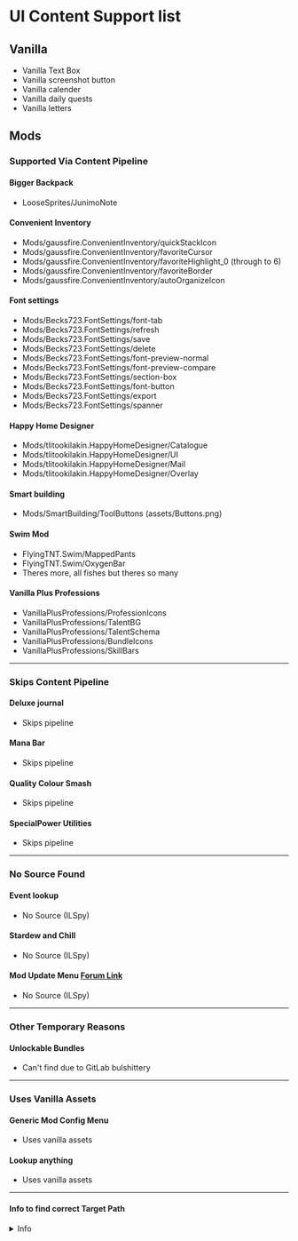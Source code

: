 # UI Content Support list
## Vanilla
- Vanilla Text Box
- Vanilla screenshot button
- Vanilla calender
- Vanilla daily quests
- Vanilla letters

## Mods
### Supported Via Content Pipeline
#### Bigger Backpack
- LooseSprites/JunimoNote 
#### Convenient Inventory
- Mods/gaussfire.ConvenientInventory/quickStackIcon
- Mods/gaussfire.ConvenientInventory/favoriteCursor
- Mods/gaussfire.ConvenientInventory/favoriteHighlight_0 (through to 6)
- Mods/gaussfire.ConvenientInventory/favoriteBorder
- Mods/gaussfire.ConvenientInventory/autoOrganizeIcon
#### Font settings 
- Mods/Becks723.FontSettings/font-tab
- Mods/Becks723.FontSettings/refresh
- Mods/Becks723.FontSettings/save
- Mods/Becks723.FontSettings/delete
- Mods/Becks723.FontSettings/font-preview-normal
- Mods/Becks723.FontSettings/font-preview-compare
- Mods/Becks723.FontSettings/section-box
- Mods/Becks723.FontSettings/font-button
- Mods/Becks723.FontSettings/export
- Mods/Becks723.FontSettings/spanner
#### Happy Home Designer
- Mods/tlitookilakin.HappyHomeDesigner/Catalogue
- Mods/tlitookilakin.HappyHomeDesigner/UI
- Mods/tlitookilakin.HappyHomeDesigner/Mail
- Mods/tlitookilakin.HappyHomeDesigner/Overlay
#### Smart building
- Mods/SmartBuilding/ToolButtons        (assets/Buttons.png)
#### Swim Mod
- FlyingTNT.Swim/MappedPants
- FlyingTNT.Swim/OxygenBar
- Theres more, all fishes but theres so many
#### Vanilla Plus Professions
- VanillaPlusProfessions/ProfessionIcons
- VanillaPlusProfessions/TalentBG
- VanillaPlusProfessions/TalentSchema
- VanillaPlusProfessions/BundleIcons
- VanillaPlusProfessions/SkillBars

---
### Skips Content Pipeline
#### Deluxe journal
- Skips pipeline
#### Mana Bar
- Skips pipeline
#### Quality Colour Smash
- Skips pipeline
#### SpecialPower Utilities
- Skips pipeline

---
### No Source Found
#### Event lookup
- No Source (ILSpy)
#### Stardew and Chill
- No Source (ILSpy)
#### Mod Update Menu [Forum Link](https://forums.stardewvalley.net/threads/unofficial-mod-updates.2096/page-243#post-148313)
- No Source (ILSpy)

---
### Other Temporary Reasons
#### Unlockable Bundles
- Can't find due to GitLab bulshittery

---
### Uses Vanilla Assets
#### Generic Mod Config Menu
- Uses vanilla assets
#### Lookup anything
- Uses vanilla assets

---
#### Info to find correct Target Path

<details>
<summary>Info</summary>
Search for `helper.Events.Content.AssetRequested` in mod files to find if assets are loaded via content pipeline
Search for the bit following the previous to find the asset path
<br>
Or search for `.content.Load<Texture2D>`
<br>
Or `LoadFromModFile<Texture2D>` if combined with `if NameWithoutLocale.IsEquivalentTo`
</details>

